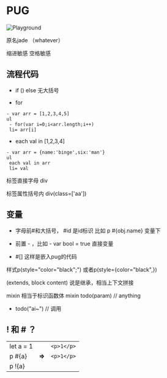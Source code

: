 # PUG
![Playground](https://pug.vercel.app/)

原名jade （whatever） 

缩进敏感
空格敏感

## 流程代码

+ if () else 无大括号

+ for  
```
- var arr = [1,2,3,4,5] 
ul 
 - for(var i=0;i<arr.length;i++) 
 li= arr[i] 
```


+ each val in [1,2,3,4]
```
- var arr = {name:'binge',six:'man'} 
ul 
 each val in arr 
 li= val 
```

标签直接字母 div 

标签属性括号内 div(class=['aa'])

## 变量
- 字母前#和大括号， #id  是id标识 
比如  p #{obj.name} 变量下

- 前置 - ，比如 - var bool = true
直接变量

- #[] 这样是嵌入pug的代码

样式p(style="color="black";")
或者p(style={color="black",})

(extends, block content) 说是继承，相当上下文拼接

mixin 相当于标识函数体
mixin todo(param)
  // anything
+ todo("ai~") // 调用


## ! 和 # ？ 
|         |      |          | 
| ----------|--- | -----:|
| let a = 1  |   | ```<p>1</p>``` |
| p #{a}      | **=>** | ```<p>1</p>``` |
| p !{a}       | |                |